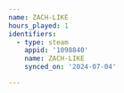 ```yaml
---
name: ZACH-LIKE
hours_played: 1
identifiers:
  - type: steam
    appid: '1098840'
    name: ZACH-LIKE
    synced_on: '2024-07-04'

---
```

